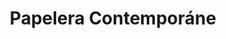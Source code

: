 ---
title: "Papelera Contemporáne"
url: /ciudad-autonoma-de-buenos-aires/papelera-contemporane/
shop: Schreibwaren
---